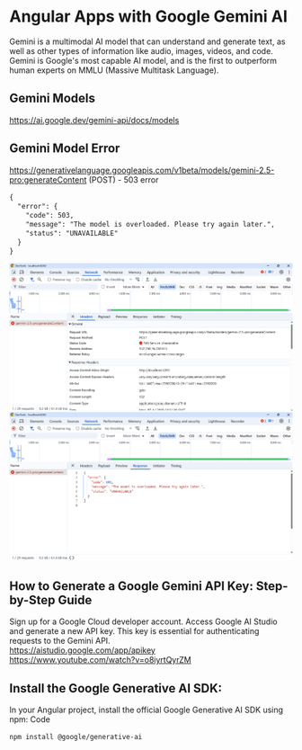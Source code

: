 # Angular Apps with Google Gemini AI
Gemini is a multimodal AI model that can understand and generate text, as well as other types of information like audio, images, videos, and code. Gemini is Google's most capable AI model, and is the first to outperform human experts on MMLU (Massive Multitask Language).

## Gemini Models
https://ai.google.dev/gemini-api/docs/models

## Gemini Model Error
https://generativelanguage.googleapis.com/v1beta/models/gemini-2.5-pro:generateContent (POST) - 503 error
```
{
  "error": {
    "code": 503,
    "message": "The model is overloaded. Please try again later.",
    "status": "UNAVAILABLE"
  }
}
```
![Gemini_API_Error_1](./img/Gemini_API_Error_1.png)
![Gemini_API_Error_2](./img/Gemini_API_Error_2.png)

##  How to Generate a Google Gemini API Key: Step-by-Step Guide
Sign up for a Google Cloud developer account. Access Google AI Studio and generate a new API key. This key is essential for authenticating requests to the Gemini API.  
https://aistudio.google.com/app/apikey  
https://www.youtube.com/watch?v=o8iyrtQyrZM  

## Install the Google Generative AI SDK:
In your Angular project, install the official Google Generative AI SDK using npm:
Code
```
npm install @google/generative-ai
```
